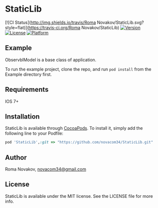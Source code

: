 # StaticLib

[![CI Status](http://img.shields.io/travis/Roma Novakov/StaticLib.svg?style=flat)](https://travis-ci.org/Roma Novakov/StaticLib)
[![Version](https://img.shields.io/cocoapods/v/StaticLib.svg?style=flat)](http://cocoapods.org/pods/StaticLib)
[![License](https://img.shields.io/cocoapods/l/StaticLib.svg?style=flat)](http://cocoapods.org/pods/StaticLib)
[![Platform](https://img.shields.io/cocoapods/p/StaticLib.svg?style=flat)](http://cocoapods.org/pods/StaticLib)

## Example
ObservblModel is a base class of application.

To run the example project, clone the repo, and run `pod install` from the Example directory first.

## Requirements
IOS 7+
## Installation

StaticLib is available through [CocoaPods](http://cocoapods.org). To install
it, simply add the following line to your Podfile:

```ruby
pod 'StaticLib',:git => "https://github.com/novacom34/StaticLib.git"
```

## Author

Roma Novakov, novacom34@gmail.com

## License

StaticLib is available under the MIT license. See the LICENSE file for more info.
